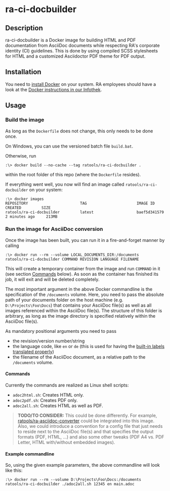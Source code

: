 # ra-ci-docbuilder

## Description
ra-ci-docbuilder is a Docker image for building HTML and PDF documentation from AsciiDoc documents while respecting RA's corporate identity (CI) guidelines. This is done by using compiled SCSS stylesheets for HTML and a customized Asciidoctor PDF theme for PDF output.

## Installation
You need to [install Docker](https://docs.docker.com/get-docker/) on your system.
RA employees should have a look at the [Docker instructions in our Infothek](https://infothek.office.rac.de/portfolio-item/docker/).

## Usage

### Build the image

As long as the `Dockerfile` does not change, this only needs to be done once.

On Windows, you can use the versioned batch file `build.bat`.

Otherwise, run

    :\> docker build --no-cache --tag ratools/ra-ci-docbuilder .

within the root folder of this repo (where the `Dockerfile` resides).

If everything went well, you now will find an image called `ratools/ra-ci-docbuilder` on your system:

    :\> docker images
    REPOSITORY                       TAG                      IMAGE ID       CREATED         SIZE
    ratools/ra-ci-docbuilder         latest                   baef5d341579   2 minutes ago     213MB

### Run the image for AsciiDoc conversion

Once the image has been built, you can run it in a fire-and-forget manner by calling

    :\> docker run --rm --volume LOCAL_DOCUMENTS_DIR:/documents ratools/ra-ci-docbuilder COMMAND REVISION LANGUAGE FILENAME

This will create a temporary container from the image and run `COMMAND` in it (see section [Commands](#Commands) below). As soon as the container has finished its job, it will exit and will be deleted completely.

The most important argument in the above Docker commandline is the specification of the `/documents` volume.
Here, you need to pass the absolute path of your documents folder on the host machine (e.g. `D:\Projects\Foo\Docs`) that contains your AsciiDoc file(s) as well as all images referenced within the AsciiDoc file(s).
The structure of this folder is arbitrary, as long as the image directory is specified relatively within the AsciiDoc file(s).

As mandatory positional arguments you need to pass
* the revision/version number/string
* the language code, like `en` or `de` (this is used for having the [built-in labels translated properly](https://docs.asciidoctor.org/asciidoctor/latest/localization-support/#customizing-labels))
* the filename of the AsciiDoc document, as a relative path to the `/documents` volume.

#### Commands

Currently the commands are realized as Linux shell scripts:

* `adoc2html.sh`: Creates HTML only.
* `adoc2pdf.sh`: Creates PDF only.
* `adoc2all.sh`: Creates HTML as well as PDF.

> **TODO/TO CONSIDER:** This could be done differently. For example, [ratools/ra-asciidoc-converter](https://gitlab.office.rac.de/ratools/ra-asciidoc-converter) could be integrated into this image. Also, we could introduce a convention for a config file that just needs to reside next to the AsciiDoc file(s) and that specifies the output formats (PDF, HTML, ...) and also some other tweaks (PDF A4 vs. PDF Letter, HTML with/without embedded images).

#### Example commandline

So, using the given example parameters, the above commandline will look like this:

    :\> docker run --rm --volume D:\Projects\Foo\Docs:/documents ratools/ra-ci-docbuilder ./adoc2all.sh 12345 en main.adoc
